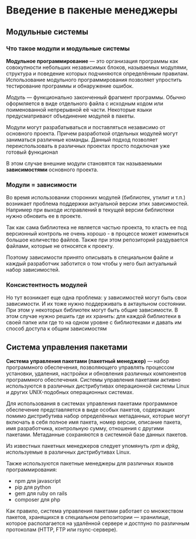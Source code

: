 Введение в пакеные менеджеры
===

## Модульные системы

### Что такое модули и модульные системы

**Модульное программирование** — это организация программы как совокупности небольших независимых блоков, называемых модулями, структура и поведение которых подчиняются определённым правилам. Использование модульного программирования позволяет упростить тестирование программы и обнаружение ошибок.

*Модуль* — функционально законченный фрагмент программы. Обычно оформляется в виде отдельного файла с исходным кодом или поименованной непрерывной её части. Некоторые языки предусматривают объединение модулей в пакеты.

Модули могут разрабатываться и поставляться независимо от основного проекта. Причем разработкой отдельных модулей могут заниматься различные команды. Данный подход позволяет переиспользовать в различных проектах просто подключая уже готовый функционал

В этом случае внешние модули становятся так называемыми **зависимостями** основного проекта. 

### Модули = зависимости

Во время использовании сторонних модулей (библиотек, утилит и т.п.) возникает проблема поддержки актуальной версии этих зависимостей. 
Например при выходе исправлений в текущей версии библиотеки нужно обновить ее в проекте. 

Так как сама библиотека не является частью проекта, то класть ее под версионный контроль не очень хорошо - в процессе может измениться большое количество файлов. Также при этом репозиторий раздувается файлами, которые не относятся к проекту.

Поэтому зависимости принято описывать в специальном файле и каждый разработчик заботится о том чтобы у него был актуальный набор зависимостей.

### Консистентность модулей

Но тут возникает еще одна проблема: у зависимостей могут быть свои зависимости. И их тоже нужно поддерживать в актаульном состоянии. При этом у некоторых библиотек могут быть общие зависимости. В этом случае нужно решить где их хранить: для каждой библиотеки в своей папке или где то на одном уровне с библиотеками и давать им способ доступа к общим зависимостям

## Система управления пакетами
**Система управления пакетами (пакетный менеджер)** — набор программного обеспечения, позволяющего управлять процессом установки, удаления, настройки и обновления различных компонентов программного обеспечения. Системы управления пакетами активно используются в различных дистрибутивах операционной системы Linux и других UNIX-подобных операционных системах.

Для использования в системах управления пакетами программное обеспечение представляется в виде особых пакетов, содержащих помимо дистрибутива набор определённых метаданных, которые могут включать в себя полное имя пакета, номер версии, описание пакета, имя разработчика, контрольную сумму, отношения с другими пакетами. Метаданные сохраняются в системной базе данных пакетов.

Из известных пакетных менеджеров следует упомянуть *rpm* и *dpkg*, используемые в различных дистрибутивах Linux.

Также используются пакетные менеджеры для различных языков программирования:
* npm для javascript
* pip для python
* gem для ruby on rails
* composer для php

Как правило, система управления пакетами работает со множеством пакетов, хранящихся в специальном репозитории — хранилище, которое  располагается на удалённой сервере и достпуно по различным протоколам (HTTP, FTP или rsync-сервере).
